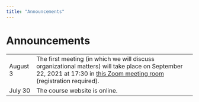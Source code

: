 ```yaml
---
title: "Announcements"
---
```


# Announcements

<table class="announcements-table">
    <tr>
        <td><time datetime="2021-08-03">August 3</time></td>
        <td>The first meeting (in which we will discuss organizational matters) will take place on September 22, 2021 at 17:30 in <a href="">this Zoom meeting room</a> (registration required).</td>
    </tr>
    <tr>
        <td><time datetime="2021-07-30">July 30</time></td>
        <td>The course website is online.</td>
    </tr>
</table>
